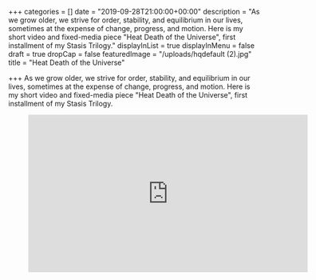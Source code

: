 +++
categories = []
date = "2019-09-28T21:00:00+00:00"
description = "As we grow older, we strive for order, stability, and equilibrium in our lives, sometimes at the expense of change, progress, and motion. Here is my short video and fixed-media piece \"Heat Death of the Universe\", first installment of my Stasis Trilogy."
displayInList = true
displayInMenu = false
draft = true
dropCap = false
featuredImage = "/uploads/hqdefault (2).jpg"
title = "Heat Death of the Universe"

+++
As we grow older, we strive for order, stability, and equilibrium in our lives, sometimes at the expense of change, progress, and motion. Here is my short video and fixed-media piece "Heat Death of the Universe", first installment of my Stasis Trilogy.



<!-- blank line -->
<figure class="video_container">
  <iframe width="560" height="315" src="https://www.youtube.com/embed/55htpDoB_hI" frameborder="0" allowfullscreen="true">
  </iframe>
</figure>
<!-- blank line -->
